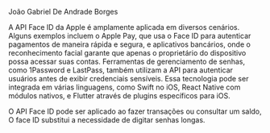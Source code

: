 João Gabriel De Andrade Borges

A API Face ID da Apple é amplamente aplicada em diversos cenários. Alguns exemplos incluem o Apple Pay, que usa o Face ID para autenticar pagamentos de maneira rápida e segura, e aplicativos bancários, onde o reconhecimento facial garante que apenas o proprietário do dispositivo possa acessar suas contas. Ferramentas de gerenciamento de senhas, como 1Password e LastPass, também utilizam a API para autenticar usuários antes de exibir credenciais sensíveis. Essa tecnologia pode ser integrada em várias linguagens, como Swift no iOS, React Native com módulos nativos, e Flutter através de plugins específicos para iOS.

O API Face ID pode ser aplicado ao fazer transações ou consultar um saldo, O face ID substitui a necessidade de digitar senhas longas.
